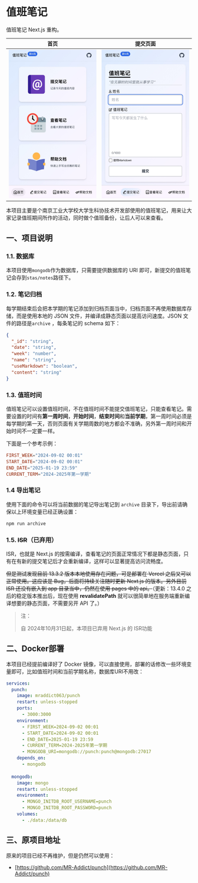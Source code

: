 # 值班笔记

值班笔记 Next.js 重构。

|           首页           |         提交页面         |
| :----------------------: | :----------------------: |
| ![home](images/home.jpg) | ![form](images/form.jpg) |

本项目主要是个南京工业大学校大学生科协技术开发部使用的值班笔记，用来让大家记录值班期间所作的活动，同时做个值班备份，让后人可以来查看。

## 一、项目说明

### 1.1. 数据库

本项目使用`mongodb`作为数据库，只需要提供数据库的 URI 即可，新提交的值班笔记会存到`stas/notes`路径下。

### 1.2. 笔记归档

每学期结束后会把本学期的笔记添加到归档页面当中，归档页面不再使用数据库存储，而是使用本地的 JSON 文件，并编译成静态页面以提高访问速度。JSON 文件的路径是`archive` ，每条笔记的 schema 如下：

```json
{
  "_id": "string",
  "date": "string",
  "week": "number",
  "name": "string",
  "useMarkdown": "boolean",
  "content": "string"
}
```

### 1.3. 值班时间

值班笔记可以设置值班时间，不在值班时间不能提交值班笔记，只能查看笔记。需要设置的时间有**第一周时间**，**开始时间**，**结束时间**和**当前学期**，第一周时间必须是每学期的第一天，否则页面有关学期周数的地方都会不准确，另外第一周时间和开始时间不一定要一样。

下面是一个参考示例：

```conf
FIRST_WEEK="2024-09-02 00:01"
START_DATE="2024-09-02 00:01"
END_DATE="2025-01-19 23:59"
CURRENT_TERM="2024-2025年第一学期"
```

### 1.4 导出笔记

使用下面的命令可以将当前数据的笔记导出笔记到 `archive` 目录下，导出前请确保以上环境变量已经正确设置：

```bash
npm run archive
```

### 1.5. ~~ISR~~（已弃用）

ISR，也就是 Next.js 的按需编译，查看笔记的页面正常情况下都是静态页面，只有在有新的提交笔记后才会重新编译，这样可以显著提高访问流畅度。

~~但是测试发现目前 13.3.2 版本本地使用存在问题，可是部署在 Vercel 之后又可以正常使用。这应该是 Bug，后面将持续关注随时更新 Next.js 的版本。另外目前 ISR 还没有嵌入到 app 目录当中，仍然在使用 pages 中的 api。~~（更新：13.4.0 之后的稳定版本推出后，现在使用 **revalidatePath** 就可以很简单地在服务端重新编译想要的静态页面，不需要另开 API 了。）

> 注：
>
> 自 2024年10月31日起，本项目已弃用 Next.js 的 ISR功能

## 二、Docker部署

本项目已经提前编译好了 Docker 镜像，可以直接使用，部署的话修改一些环境变量即可，比如值班时间和当前学期名称，数据库URI不用改：

```yaml
services:
  punch:
    image: mraddict063/punch
    restart: unless-stopped
    ports:
      - 3000:3000
    environment:
      - FIRST_WEEK=2024-09-02 00:01
      - START_DATE=2024-09-02 00:01
      - END_DATE=2025-01-19 23:59
      - CURRENT_TERM=2024-2025年第一学期
      - MONGODB_URI=mongodb://punch:punch@mongodb:27017
    depends_on:
      - mongodb

  mongodb:
    image: mongo
    restart: unless-stopped
    environment:
      - MONGO_INITDB_ROOT_USERNAME=punch
      - MONGO_INITDB_ROOT_PASSWORD=punch
    volumes:
      - ./data:/data/db
```

## 三、原项目地址

原来的项目已经不再维护，但是仍然可以使用：

- [https://github.com/MR-Addict/punch](https://github.com/MR-Addict/punch)
